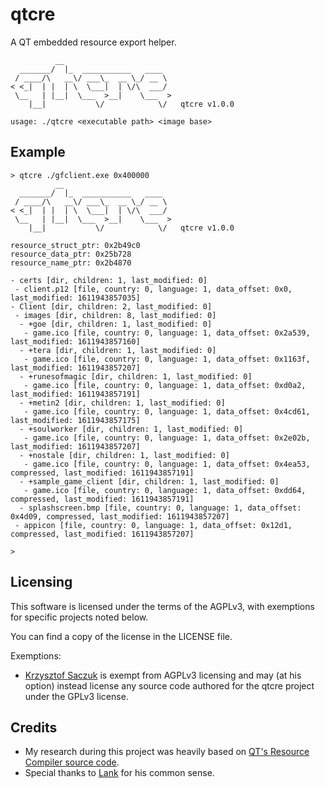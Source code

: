 # qtcre

A QT embedded resource export helper.

```
          __
  _______/  |_  ___________   ____
 / ____/\   __\/ ___\_  __ \_/ __ \
< <_|  | |  | \  \___|  | \/\  ___/
 \__   | |__|  \___  >__|    \___  >
    |__|           \/            \/   qtcre v1.0.0

usage: ./qtcre <executable path> <image base>
```

## Example

```
> qtcre ./gfclient.exe 0x400000
          __
  _______/  |_  ___________   ____
 / ____/\   __\/ ___\_  __ \_/ __ \
< <_|  | |  | \  \___|  | \/\  ___/
 \__   | |__|  \___  >__|    \___  >
    |__|           \/            \/   qtcre v1.0.0

resource_struct_ptr: 0x2b49c0
resource_data_ptr: 0x25b728
resource_name_ptr: 0x2b4870

- certs [dir, children: 1, last_modified: 0]
 - client.p12 [file, country: 0, language: 1, data_offset: 0x0, last_modified: 1611943857035]
- Client [dir, children: 2, last_modified: 0]
 - images [dir, children: 8, last_modified: 0]
  - +goe [dir, children: 1, last_modified: 0]
   - game.ico [file, country: 0, language: 1, data_offset: 0x2a539, last_modified: 1611943857160]
  - +tera [dir, children: 1, last_modified: 0]
   - game.ico [file, country: 0, language: 1, data_offset: 0x1163f, last_modified: 1611943857207]
  - +runesofmagic [dir, children: 1, last_modified: 0]
   - game.ico [file, country: 0, language: 1, data_offset: 0xd0a2, last_modified: 1611943857191]
  - +metin2 [dir, children: 1, last_modified: 0]
   - game.ico [file, country: 0, language: 1, data_offset: 0x4cd61, last_modified: 1611943857175]
  - +soulworker [dir, children: 1, last_modified: 0]
   - game.ico [file, country: 0, language: 1, data_offset: 0x2e02b, last_modified: 1611943857207]
  - +nostale [dir, children: 1, last_modified: 0]
   - game.ico [file, country: 0, language: 1, data_offset: 0x4ea53, compressed, last_modified: 1611943857191]
  - +sample_game_client [dir, children: 1, last_modified: 0]
   - game.ico [file, country: 0, language: 1, data_offset: 0xdd64, compressed, last_modified: 1611943857191]
  - splashscreen.bmp [file, country: 0, language: 1, data_offset: 0x4d09, compressed, last_modified: 1611943857207]
 - appicon [file, country: 0, language: 1, data_offset: 0x12d1, compressed, last_modified: 1611943857207]

>
```

## Licensing

This software is licensed under the terms of the AGPLv3, with exemptions for specific projects noted below.

You can find a copy of the license in the LICENSE file.

Exemptions:

- [Krzysztof Saczuk](https://github.com/zakuciael) is exempt from AGPLv3 licensing and may (at his option) instead license any source code authored for the qtcre project under the GPLv3 license.

## Credits

- My research during this project was heavily based on [QT's Resource Compiler source code](https://code.qt.io/cgit/qt/qtbase.git/tree/src/tools/rcc/rcc.cpp?h=dev).
- Special thanks to [Lank](https://github.com/Lank891) for his common sense.
